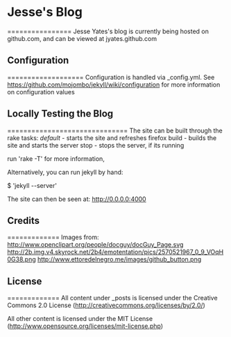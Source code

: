 # Jesse's Blog #
================
Jesse Yates's blog is currently being hosted on github.com, and can be viewed at jyates.github.com

## Configuration ##
===================
Configuration is handled via _config.yml.
See https://github.com/mojombo/jekyll/wiki/configuration for more information on configuration values

## Locally Testing the Blog ##
==============================
The site can be built through the rake tasks:
_default_ - starts the site and refreshes firefox
build - builds the site and starts the server
stop - stops the server, if its running

run 'rake -T' for more information,

Alternatively, you can run jekyll by hand:

$ 'jekyll --server'

The site can then be seen at:
http://0.0.0.0:4000

## Credits ##
=============
Images from:
http://www.openclipart.org/people/docguy/docGuy_Page.svg
http://2b.img.v4.skyrock.net/2b4/emotentation/pics/2570521967_0_9_VOqH0G38.png
http://www.ettoredelnegro.me/images/github_button.png

## License ##
=============
All content under _posts is licensed under the Creative Commons 2.0 License (http://creativecommons.org/licenses/by/2.0/)

All other content is licensed under the MIT License (http://www.opensource.org/licenses/mit-license.php) 
